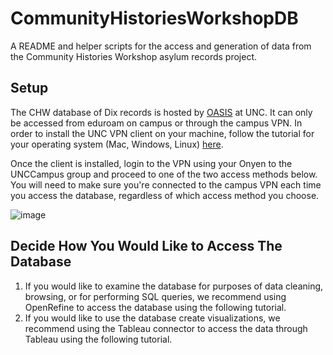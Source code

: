 # CommunityHistoriesWorkshopDB
A README and helper scripts for the access and generation of data from the Community Histories Workshop asylum records project.

## Setup
The CHW database of Dix records is hosted by [OASIS](https://oasis.unc.edu/) at UNC. It can only be accessed from eduroam on campus or through the campus VPN. In order to install the UNC VPN client on your machine, follow the tutorial for your operating system (Mac, Windows, Linux) [here](https://oasis.unc.edu/systems-administration/).

Once the client is installed, login to the VPN using your Onyen to the UNCCampus group and proceed to one of the two access methods below. You will need to make sure you're connected to the campus VPN each time you access the database, regardless of which access method you choose.

![image](https://user-images.githubusercontent.com/7553742/143791169-6589dca3-934d-456e-af0f-31c26b0b4dba.png)


## Decide How You Would Like to Access The Database
1. If you would like to examine the database for purposes of data cleaning, browsing, or for performing SQL queries, we recommend using OpenRefine to access the database using the following tutorial.
2. If you would like to use the database create visualizations, we recommend using the Tableau connector to access the data through Tableau using the following tutorial.
